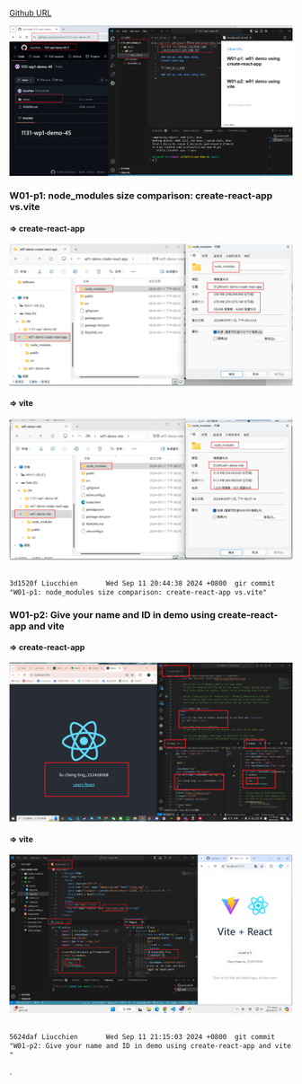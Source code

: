 [Github URL](https://github.com/Liucchien/1131-wp1-demo-68)

![](w01-p0.png)

### W01-p1: node_modules size comparison: create-react-app vs.vite

#### => create-react-app

![](w01-p1-1.png)

#### => vite

![](w01-p1-2.png)

```

3d1520f Liucchien       Wed Sep 11 20:44:38 2024 +0800  gir commit "W01-p1: node_modules size comparison: create-react-app vs.vite"

```

### W01-p2: Give your name and ID in demo using create-react-app and vite

#### => create-react-app

![](w01-p2-1.png)

#### => vite

![](w01-p2-2.png)

```

5624daf Liucchien       Wed Sep 11 21:15:03 2024 +0800  git commit "W01-p2: Give your name and ID in demo using create-react-app and vite "

```

.
